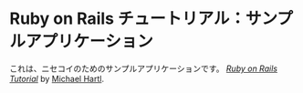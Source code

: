 # Ruby on Rails チュートリアル：サンプルアプリケーション

これは、ニセコイのためのサンプルアプリケーションです。
[*Ruby on Rails Tutorial*](http://railstutorial.jp/)
by [Michael Hartl](http://www.michaelhartl.com/).
